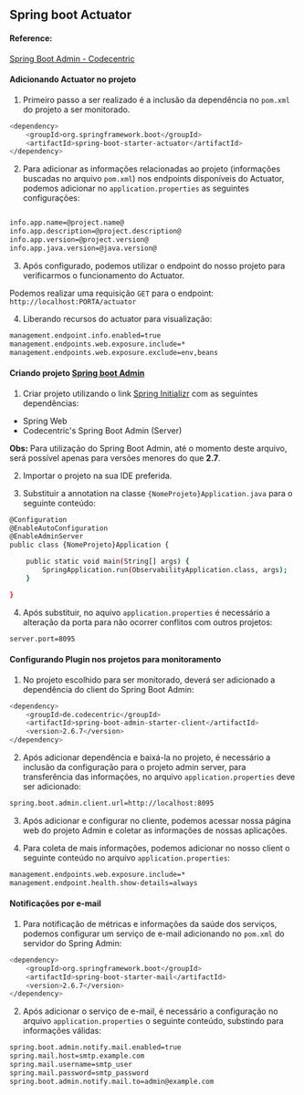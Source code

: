## Spring boot Actuator

#### Reference:
[Spring Boot Admin - Codecentric](https://codecentric.github.io/spring-boot-admin/current/)

#### Adicionando Actuator no projeto

1. Primeiro passo a ser realizado é a inclusão da dependência no `pom.xml` do projeto a ser monitorado.

```sh
<dependency>
    <groupId>org.springframework.boot</groupId>
    <artifactId>spring-boot-starter-actuator</artifactId>
</dependency>
```

2. Para adicionar as informações relacionadas ao projeto (informações buscadas no arquivo `pom.xml`) nos endpoints disponíveis do Actuator, podemos adicionar no `application.properties` as seguintes configurações:

```sh

info.app.name=@project.name@
info.app.description=@project.description@
info.app.version=@project.version@
info.app.java.version=@java.version@
```

3. Após configurado, podemos utilizar o endpoint do nosso projeto para verificarmos o funcionamento do Actuator.

Podemos realizar uma requisição `GET` para o endpoint: `http://localhost:PORTA/actuator`

4. Liberando recursos do actuator para visualização:

```sh
management.endpoint.info.enabled=true
management.endpoints.web.exposure.include=*
management.endpoints.web.exposure.exclude=env,beans
```


#### Criando projeto [Spring boot Admin](https://github.com/codecentric/spring-boot-admin)

1. Criar projeto utilizando o link [Spring Initializr](https://start.spring.io/) com as seguintes dependências:

- Spring Web
- Codecentric's Spring Boot Admin (Server)

**Obs:** Para utilização do Spring Boot Admin, até o momento deste arquivo, será possível apenas para versões menores do que **2.7**.

2. Importar o projeto na sua IDE preferida.

3. Substituir a annotation na classe `{NomeProjeto}Application.java` para o seguinte conteúdo:

```sh
@Configuration
@EnableAutoConfiguration
@EnableAdminServer
public class {NomeProjeto}Application {

    public static void main(String[] args) {
        SpringApplication.run(ObservabilityApplication.class, args);
    }

}

```

4. Após substituir, no aquivo `application.properties` é necessário a alteração da porta para não ocorrer conflitos com outros projetos:

```sh
server.port=8095
```

#### Configurando Plugin nos projetos para monitoramento

1. No projeto escolhido para ser monitorado, deverá ser adicionado a dependência do client do Spring Boot Admin:

```sh
<dependency>
    <groupId>de.codecentric</groupId>
    <artifactId>spring-boot-admin-starter-client</artifactId>
    <version>2.6.7</version>
</dependency>
```

2. Após adicionar dependência e baixá-la no projeto, é necessário a inclusão da configuração para o projeto admin server, para transferência das informações, no arquivo `application.properties` deve ser adicionado:

```sh
spring.boot.admin.client.url=http://localhost:8095
```
3. Após adicionar e configurar no cliente, podemos acessar nossa página web do projeto Admin e coletar as informações de nossas aplicações.

4. Para coleta de mais informações, podemos adicionar no nosso client o seguinte conteúdo no arquivo `application.properties`:

```sh
management.endpoints.web.exposure.include=*
management.endpoint.health.show-details=always
```

#### Notificações por e-mail

1. Para notificação de métricas e informações da saúde dos serviços, podemos configurar um serviço de e-mail adicionando no `pom.xml` do servidor do Spring Admin:

```sh
<dependency>
    <groupId>org.springframework.boot</groupId>
    <artifactId>spring-boot-starter-mail</artifactId>
    <version>2.6.7</version>
</dependency>
```

2. Após adicionar o serviço de e-mail, é necessário a configuração no arquivo `application.properties` o seguinte conteúdo, substindo para informações válidas:

```sh
spring.boot.admin.notify.mail.enabled=true
spring.mail.host=smtp.example.com
spring.mail.username=smtp_user
spring.mail.password=smtp_password
spring.boot.admin.notify.mail.to=admin@example.com
```